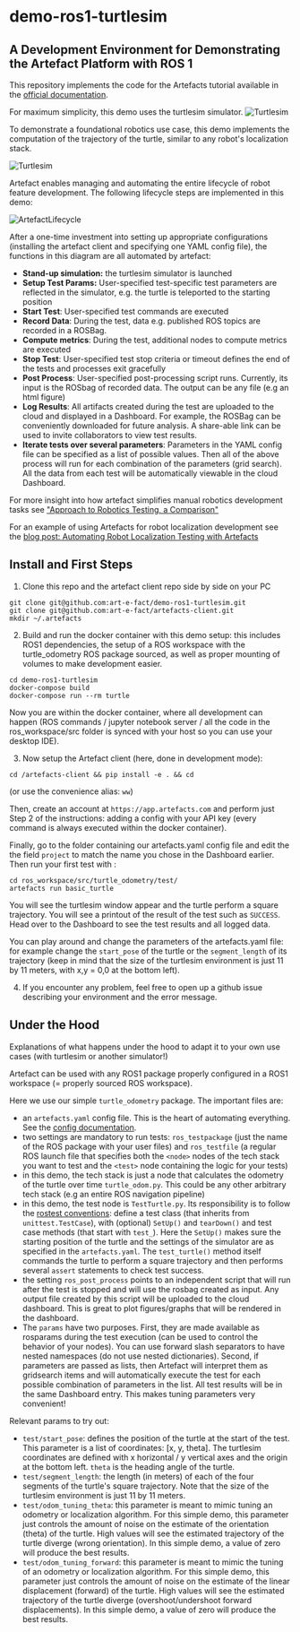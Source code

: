 # demo-ros1-turtlesim
## A Development Environment for Demonstrating the Artefact Platform with ROS 1
This repository implements the code for the Artefacts tutorial available in the [official documentation](https://docs.artefacts.com/latest/user-guide/tutorial-ros1-turtlesim/).

For maximum simplicity, this demo uses the turtlesim simulator.
![Turtlesim](./images/Turtlesim.png)

To demonstrate a foundational robotics use case, this demo implements the computation of the trajectory of the turtle, similar to any robot's localization stack.

![Turtlesim](./images/TurtleTrajectory.png)

Artefact enables managing and automating the entire lifecycle of robot feature development. The following lifecycle steps are implemented in this demo:

![ArtefactLifecycle](./images/LifecycleDiagram.svg)

After a one-time investment into setting up appropriate configurations (installing the artefact client and specifying one YAML config file), the functions in this diagram are all automated by artefact:
- **Stand-up simulation:** the turtlesim simulator is launched
- **Setup Test Params:** User-specified test-specific test parameters are reflected in the simulator, e.g. the turtle is teleported to the starting position
- **Start Test**: User-specified test commands are executed
- **Record Data**: During the test, data e.g. published ROS topics are recorded in a ROSBag.
- **Compute metrics**: During the test, additional nodes to compute metrics are executed
- **Stop Test**: User-specified test stop criteria or timeout defines the end of the tests and processes exit gracefully
- **Post Process**: User-specified post-processing script runs. Currently, its input is the ROSbag of recorded data. The output can be any file (e.g an html figure)
- **Log Results**: All artifacts created during the test are uploaded to the cloud and displayed in a Dashboard. For example, the ROSBag can be conveniently downloaded for future analysis. A share-able link can be used to invite collaborators to view test results.
- **Iterate tests over several parameters**: Parameters in the YAML config file can be specified as a list of possible values. Then all of the above process will run for each combination of the parameters (grid search). All the data from each test will be automatically viewable in the cloud Dashboard.

For more insight into how artefact simplifies manual robotics development tasks see ["Approach to Robotics Testing, a Comparison"](README_comparison.md)

For an example of using Artefacts for robot localization development see the [blog post: Automating Robot Localization Testing with Artefacts](https://www.artefacts.com/blog/robot-localization-testing/)


## Install and First Steps
1. Clone this repo and the artefact client repo side by side on your PC
```
git clone git@github.com:art-e-fact/demo-ros1-turtlesim.git
git clone git@github.com:art-e-fact/artefacts-client.git
mkdir ~/.artefacts
```
2. Build and run the docker container with this demo setup: this includes ROS1 dependencies, the setup of a ROS workspace with the turtle_odometry ROS package sourced, as well as proper mounting of volumes to make development easier.
```
cd demo-ros1-turtlesim
docker-compose build
docker-compose run --rm turtle
```
Now you are within the docker container, where all development can happen (ROS commands / jupyter notebook server / all the code in the ros_workspace/src folder is synced with your host so you can use your desktop IDE).

3. Now setup the Artefact client (here, done in development mode):
```
cd /artefacts-client && pip install -e . && cd
```
(or use the convenience alias: `ww`)

Then, create an account at `https://app.artefacts.com` and perform just Step 2 of the instructions: adding a config with your API key (every command is always executed within the docker container).

Finally, go to the folder containing our artefacts.yaml config file and edit the the field `project` to match the name you chose in the Dashboard earlier. Then run your first test with :
```
cd ros_workspace/src/turtle_odometry/test/
artefacts run basic_turtle
```

You will see the turtlesim window appear and the turtle perform a square trajectory. You will see a printout of the result of the test such as `SUCCESS`. Head over to the Dashboard to see the test results and all logged data.

You can play around and change the parameters of the artefacts.yaml file: for example change the `start_pose` of the turtle or the `segment_length` of its trajectory (keep in mind that the size of the turtlesim environment is just 11 by 11 meters, with x,y = 0,0 at the bottom left).

4. If you encounter any problem, feel free to open up a github issue describing your environment and the error message.


## Under the Hood
Explanations of what happens under the hood to adapt it to your own use cases (with turtlesim or another simulator!)

Artefact can be used with any ROS1 package properly configured in a ROS1 workspace (= properly sourced ROS workspace).

Here we use our simple `turtle_odometry` package. The important files are:
- an `artefacts.yaml` config file. This is the heart of automating everything. See the [config documentation](https://docs.artefacts.com/latest/configuration_syntax/).
- two settings are mandatory to run tests: `ros_testpackage` (just the name of the ROS package with your user files) and `ros_testfile` (a regular ROS launch file that specifies both the `<node>` nodes of the tech stack you want to test and the `<test>` node containing the logic for your tests)
- in this demo, the tech stack is just a node that calculates the odometry of the turtle over time `turtle_odom.py`. This could be any other arbitrary tech stack (e.g an entire ROS navigation pipeline)
- in this demo, the test node is `TestTurtle.py`. Its responsibility is to follow the [rostest conventions](http://wiki.ros.org/rostest): define a test class (that inherits from `unittest.TestCase`), with (optional) `SetUp()` and `tearDown()` and test case methods (that start with `test_`). Here the `SetUp()` makes sure the starting position of the turtle and the settings of the simulator are as specified in the `artefacts.yaml`. The `test_turtle()` method itself commands the turtle to perform a square trajectory and then performs several `assert` statements to check test success.
- the setting `ros_post_process` points to an independent script that will run after the test is stopped and will use the rosbag created as input. Any output file created by this script will be uploaded to the cloud dashboard. This is great to plot figures/graphs that will be rendered in the dashboard.
- The `params` have two purposes. First, they are made available as rosparams during the test execution (can be used to control the behavior of your nodes). You can use forward slash separators to have nested namespaces (do not use nested dictionaries). Second, if parameters are passed as lists, then Artefact will interpret them as gridsearch items and will automatically execute the test for each possible combination of parameters in the list. All test results will be in the same Dashboard entry. This makes tuning parameters very convenient!


Relevant params to try out:
- `test/start_pose`: defines the position of the turtle at the start of the test. This parameter is a list of coordinates: [x, y, theta]. The turtlesim coordinates are defined with x horizontal / y vertical axes and the origin at the bottom left. `theta` is the heading angle of the turtle.
- `test/segment_length`: the length (in meters) of each of the four segments of the turtle's square trajectory. Note that the size of the turtlesim environment is just 11 by 11 meters.
- `test/odom_tuning_theta`: this parameter is meant to mimic tuning an odometry or localization algorithm. For this simple demo, this parameter just controls the amount of noise on the estimate of the orientation (theta) of the turtle. High values will see the estimated trajectory of the turtle diverge (wrong orientation). In this simple demo, a value of zero will produce the best results.
- `test/odom_tuning_forward`: this parameter is meant to mimic the tuning of an odometry or localization algorithm. For this simple demo, this parameter just controls the amount of noise on the estimate of the linear displacement (forward) of the turtle. High values will see the estimated trajectory of the turtle diverge (overshoot/undershoot forward displacements). In this simple demo, a value of zero will produce the best results.
